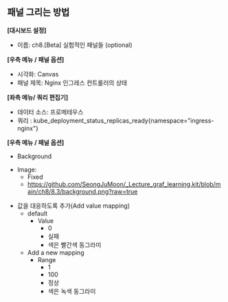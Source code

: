 ## 패널 그리는 방법

**[대시보드 설정]**
* 이름: ch8.[Beta] 실험적인 패널들 (optional)

**[우측 메뉴 / 패널 옵션]**
* 시각화: Canvas
* 패널 제목: Nginx 인그레스 컨트롤러의 상태 

**[좌측 메뉴/ 쿼리 편집기]**
* 데이터 소스: 프로메테우스
* 쿼리 : kube_deployment_status_replicas_ready{namespace="ingress-nginx"}

**[우측 메뉴 / 패널 옵션]**
* Background
 - Image:
   - Fixed 
   - https://github.com/SeongJuMoon/_Lecture_graf_learning.kit/blob/main/ch8/8.3/background.png?raw=true

* 값을 대응하도록 추가(Add value mapping)
  - default 
    - Value 
      - 0
      - 실패 
      - 색은 빨간색 동그라미 
  - Add a new mapping 
    - Range
      - 1
      - 100
      - 정상 
      - 색은 녹색 동그라미 

